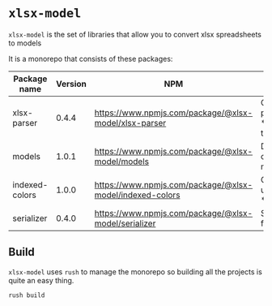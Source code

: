 # `xlsx-model`
`xlsx-model` is the set of libraries that allow you to convert xlsx spreadsheets to models

It is a monorepo that consists of these packages:

| Package name   | Version | NPM                                                      | Purpose                                 |
|----------------|---------|----------------------------------------------------------|-----------------------------------------|
| xlsx-parser    | 0.4.4   | https://www.npmjs.com/package/@xlsx-model/xlsx-parser    | Classes to parse *.xlsx files to models |
| models         | 1.0.1   | https://www.npmjs.com/package/@xlsx-model/models         | Definitions of the models               |
| indexed-colors | 1.0.0   | https://www.npmjs.com/package/@xlsx-model/indexed-colors | Colors used in *.xlsx files             |
| serializer     | 0.4.0   | https://www.npmjs.com/package/@xlsx-model/serializer     | Serializers for models                  |

## Build
`xlsx-model` uses `rush` to manage the monorepo so building all the projects is quite an easy thing.

```
rush build
```